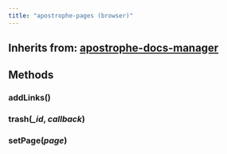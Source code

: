 ```yaml
---
title: "apostrophe-pages (browser)"
---
```

## Inherits from: [apostrophe-docs-manager](../apostrophe-docs/browser-apostrophe-docs-manager.html)

## Methods
### addLinks()

### trash(*_id*, *callback*)

### setPage(*page*)

